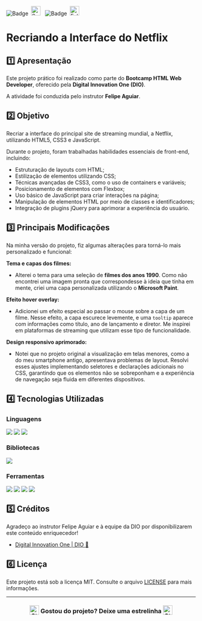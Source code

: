 ![Badge](https://img.shields.io/badge/DIGITAL%20INNOVATION%20ONE-BB2649?style=for-the-badge)&nbsp;&nbsp;<img src="https://raw.githubusercontent.com/Tarikul-Islam-Anik/Animated-Fluent-Emojis/master/Emojis/Activities/Sparkles.png" alt="Sparkles" width="25" height="25" />&nbsp;&nbsp;&nbsp;![Badge](https://img.shields.io/badge/PROJETO-COM%20MENTORIA-FF6F61?style=for-the-badge)&nbsp;&nbsp;<img src="https://raw.githubusercontent.com/Tarikul-Islam-Anik/Animated-Fluent-Emojis/master/Emojis/Hand%20gestures/Folded%20Hands%20Light%20Skin%20Tone.png" alt="Folded Hands Light Skin Tone" width="25" height="25" />

# Recriando a Interface do Netflix

## 1️⃣ Apresentação
Este projeto prático foi realizado como parte do **Bootcamp HTML Web Developer**, oferecido pela **Digital Innovation One (DIO)**. 

A atividade foi conduzida pelo instrutor **Felipe Aguiar**.

## 2️⃣ Objetivo
Recriar a interface do principal site de streaming mundial, a Netflix, utilizando HTML5, CSS3 e JavaScript.

Durante o projeto, foram trabalhadas habilidades essenciais de front-end, incluindo:

- Estruturação de layouts com HTML;
- Estilização de elementos utilizando CSS;
- Técnicas avançadas de CSS3, como o uso de containers e variáveis;
- Posicionamento de elementos com Flexbox;
- Uso básico de JavaScript para criar interações na página;
- Manipulação de elementos HTML por meio de classes e identificadores;
- Integração de plugins jQuery para aprimorar a experiência do usuário.

## 3️⃣ Principais Modificações
Na minha versão do projeto, fiz algumas alterações para torná-lo mais personalizado e funcional:

**Tema e capas dos filmes:**
- Alterei o tema para uma seleção de **filmes dos anos 1990**. Como não encontrei uma imagem pronta que correspondesse à ideia que tinha em mente, criei uma capa personalizada utilizando o **Microsoft Paint**.

**Efeito hover overlay:**
- Adicionei um efeito especial ao passar o mouse sobre a capa de um filme. Nesse efeito, a capa escurece levemente, e uma <code>tooltip</code> aparece com informações como título, ano de lançamento e diretor. Me inspirei em plataformas de streaming que utilizam esse tipo de funcionalidade.

**Design responsivo aprimorado:**
- Notei que no projeto original a visualização em telas menores, como a do meu smartphone antigo, apresentava problemas de layout. Resolvi esses ajustes implementando seletores e declarações adicionais no CSS, garantindo que os elementos não se sobreponham e a experiência de navegação seja fluida em diferentes dispositivos.

## 4️⃣ Tecnologias Utilizadas

### Linguagens
<div style="display:flex;">
  <img src="https://img.shields.io/badge/HTML5-E34F26?style=for-the-badge&logo=html5&logoColor=white">&nbsp;<img src="https://img.shields.io/badge/CSS3-1572B6?style=for-the-badge&logo=css3&logoColor=white">&nbsp;<img src="https://img.shields.io/badge/JavaScript-F7DF1E?style=for-the-badge&logo=javascript&logoColor=black">
</div>

### Bibliotecas
<div style="display:flex;">
  <img src="https://img.shields.io/badge/JQUERY-009B77?style=for-the-badge&logo=visual-studio-code&logoColor=white" />
</div>

### Ferramentas
<div style="display:flex;">
  <img src="https://img.shields.io/badge/MICROSOFT%20PAINT-F7DF1E?style=for-the-badge&logo=visual-studio-code&logoColor=white" />&nbsp;<img src="https://img.shields.io/badge/Visual%20Studio%20Code-0078D4?style=for-the-badge&logo=visual-studio-code&logoColor=white">&nbsp;<img src="https://img.shields.io/badge/Git-F05032?style=for-the-badge&logo=git&logoColor=white">&nbsp;<img src="https://img.shields.io/badge/GitHub-404040?style=for-the-badge&logo=github&logoColor=white">
</div>

## 5️⃣ Créditos
Agradeço ao instrutor Felipe Aguiar e à equipe da DIO por disponibilizarem este conteúdo enriquecedor!
- <a href="https://www.dio.me/" target="_blank">Digital Innovation One | DIO 🔗</a>

## 6️⃣ Licença
Este projeto está sob a licença MIT. Consulte o arquivo [LICENSE](LICENSE) para mais informações.

---

### <div align="center"><img src="https://raw.githubusercontent.com/Tarikul-Islam-Anik/Animated-Fluent-Emojis/master/Emojis/Travel%20and%20places/Star.png" alt="Star" width="25" height="25" style="vertical-align:text-bottom;" /> Gostou do projeto? Deixe uma estrelinha <img src="https://raw.githubusercontent.com/Tarikul-Islam-Anik/Animated-Fluent-Emojis/master/Emojis/Travel%20and%20places/Star.png" alt="Star" width="25" height="25" style="vertical-align:text-bottom;" /></div>